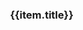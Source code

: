 <style type="text/css">
.coverpage{
  width:80%;
  margin:0 auto;
}
.coverpage .logo{
  width:25%;
}
.coverpage .future-remark{
  color:gray;
  font-size:14px;
  min-height:60px;
}
.coverpage .future-card{
  margin:8px;
}
.coverpage .footer{
  text-align:center;
  color:gray;
  padding-top:10px;
}
.coverpage .footer a{
  font-size:14px;
}

@media only screen and (max-width: 500px) {
  .coverpage{
    width:98%;
    margin:0 auto;
  }
  .coverpage .logo{
    width:60%;
  }
}
</style>

<div class="coverpage">
  <el-result style="margin:0 auto;" sub-title="一个简单的doc文档构建器，采用微内核架构风格实现，使用插件机制来支持扩展。>2.0.0使用typescript对内核进行重构，使得代码更加可读可维护，更优雅！">
    <template slot="icon">
      <el-image src="static/mangodoc.png" class="logo"></el-image>
    </template>
    <template slot="extra">
      <el-button type="default" size="medium" @click="handleClick('README')">查看主页</el-button>
      <el-button type="primary" class="theme-color" size="medium" @click="handleClick('guide/quickstart')">快速开始</el-button>
    </template>
  </el-result>
  <el-row>
    <el-col :xs="24" :md="8" v-for="(item,index) in futures">
      <el-card shadow="hover" class="future-card">
        <h3>{{item.title}}</h3>
        <div v-html="item.remark" class="future-remark">
        </div>
      </el-card>
    </el-col>
  </el-row>
  <div v-html="footer" class="footer">
  </div>
</div>

<script type="text/javascript">
(
  {
    data(){
      return {
          footer: window.$mangodoc.footer,
          futures: [
            {
              title: "简单文档",
              remark: "基于typescript(2.x)实现的简单文档生成器。"
            },
            {
              title: "脚手架工具",
              remark: "支持<a href='https://github.com/mg0324/mangodoc-cli'>mangodoc<a/>工具快速创建文档模板并启动。"
            },
            {
              title: "marked转换",
              remark: "基于marked实现markdown到html的转换。"
            },
            {
              title: "elementui风格",
              remark: "基于<a href='https://element.eleme.cn/#/zh-CN/component/installation'>elementui</a>的vue组件版本构建。"
            },
            {
              title: "简单路由",
              remark: "基于es6中的fetch()加上window.location.hash实现。"
            },
            {
              title: "静态部署",
              remark: "支持静态资源部署，如gitee pages、github pages、docker和paas http server等。"
            },
            {
              title: "插件扩展",
              remark: "提供插件API接口，包括生命周期和部分事件监听函数。"
            },
            {
              title: "支持vue",
              remark: "md内支持局部使用，详情参考<a href='#/demo/elementui'>例子</a>。"
            },
            {
              title: "接口api",
              remark: "将内部配置暴露为window.$mangodocApi提供给外部插件调用。"
            }
          ]
      }
    },
    methods: {
        handleClick(url) {
          window.location.href = "/#/"+url;
          window.location.reload();
        }
    }
  }
)
</script>